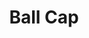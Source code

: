 ---
title: "Ball Cap"
price: "$45"
image: "/_assets/img/ProductFeatureImg1.jpg"
description: "hand painted ball caps"
bestseller: false
sale: false
tags: "Hats"
---